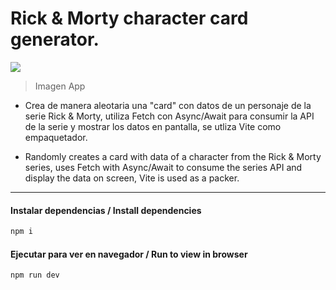 # Rick & Morty character card generator.
![](https://i.imgur.com/m5ISJyv.png)
> Imagen App

- Crea de manera aleotaria una "card" con datos de un personaje de la serie Rick & Morty, utiliza Fetch con Async/Await para consumir la API de la serie y mostrar los datos en pantalla, se utliza Vite como empaquetador.

- Randomly creates a card with data of a character from the Rick & Morty series, uses Fetch with Async/Await to consume the series API and display the data on screen, Vite is used as a packer.

---
#### Instalar dependencias / Install dependencies

```javascript
npm i
```

#### Ejecutar para ver en navegador / Run to view in browser

```javascript
npm run dev
```




